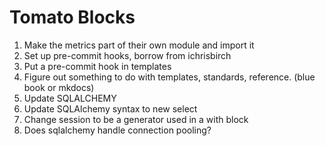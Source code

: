 # Tomato Blocks

1. Make the metrics part of their own module and import it
2. Set up pre-commit hooks, borrow from ichrisbirch
3. Put a pre-commit hook in templates
4. Figure out something to do with templates, standards, reference. (blue book or mkdocs)
5. Update SQLALCHEMY
6. Update SQLAlchemy syntax to new select
7. Change session to be a generator used in a with block
8. Does sqlalchemy handle connection pooling?
